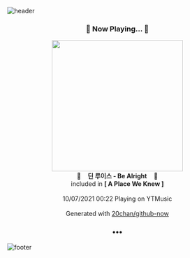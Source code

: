 ![header](https://capsule-render.vercel.app/api?type=wave&height=170&section=header&text=Hi.%20I'm%20SHIFT&fontColor=090707&fontAlignX=45&fontAlignY=65&fontSize=100)

<h3 align="center">🎵 Now Playing... 🎵</h3>
<p align="center">
  <a href="https://music.youtube.com/watch?v=td8ofu69z0E">
    <img width="300" src="https://lh3.googleusercontent.com/6fLyvxj0CVF5DYfR_jNv4eI-u3ZFUf5LV0Ye2ERD205LqxjK6DM4iDiydx8IMjb3cE-eYeT3i2uF4O0C">
  </a>
  <br>
  🎵&nbsp&nbsp&nbsp <b>딘 루이스 - Be Alright</b> &nbsp&nbsp&nbsp🎵
  <br>
  included in <b>[ A Place We Knew ]</b>
  
  <br />
  <br />
  10/07/2021 00:22 Playing on YTMusic
  <br />
  <br />
  Generated with <a href="https://github.com/20chan/github-now">20chan/github-now</a>
</p>

<h3 align="center">•••</h3>

![footer](https://capsule-render.vercel.app/api?type=wave&height=150&section=footer)
